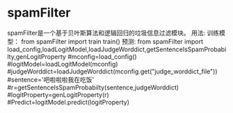 # spamFilter
spamFilter是一个基于贝叶斯算法和逻辑回归的垃圾信息过滤模块。
用法:
    训练模型：
    from spamFilter import train
    train()
    预测:
    from spamFilter import load_config,loadLogitModel,loadJudgeWorddict,getSentenceIsSpamProbabilty,genLogitProperty
    #mconfig=load_config()
    #logitModel=loadLogitModel(mconfig)
    #judgeWorddict=loadJudgeWorddict(mconfig.get("judge_worddict_file"))
    #sentence='吧啦啦啦我在吃饭'
    #r=getSentenceIsSpamProbabilty(sentence,judgeWorddict)
    #logitProperty=genLogitProperty(r)
    #Predict=logitModel.predict(logitProperty)
